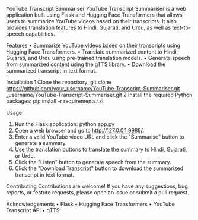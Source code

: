 
YouTube Transcript Summariser
YouTube Transcript Summariser is a web application built using Flask and Hugging Face Transformers that allows users to summarize YouTube videos based on their transcripts. It also provides translation features to Hindi, Gujarati, and Urdu, as well as text-to-speech capabilities.

Features
•	Summarize YouTube videos based on their transcripts using Hugging Face Transformers.
•	Translate summarized content to Hindi, Gujarati, and Urdu using pre-trained translation models.
•	Generate speech from summarized content using the gTTS library.
•	Download the summarized transcript in text format.

Installation
1.Clone the repository:
git clone https://github.com/your_username/YouTube-Transcript-Summariser.git
_username/YouTube-Transcript-Summariser.git 
2.Install the required Python packages:
pip install -r requirements.txt


Usage
1.	Run the Flask application: python app.py
2.	Open a web browser and go to http://127.0.0.1:9989/.
3.	Enter a valid YouTube video URL and click the "Summarise" button to generate a summary.
4.	Use the translation buttons to translate the summary to Hindi, Gujarati, or Urdu.
5.	Click the "Listen" button to generate speech from the summary.
6.	Click the "Download Transcript" button to download the summarized transcript in text format.

Contributing
Contributions are welcome! If you have any suggestions, bug reports, or feature requests, please open an issue or submit a pull request.


Acknowledgements
•	Flask
•	Hugging Face Transformers
•	YouTube Transcript API
•	gTTS



